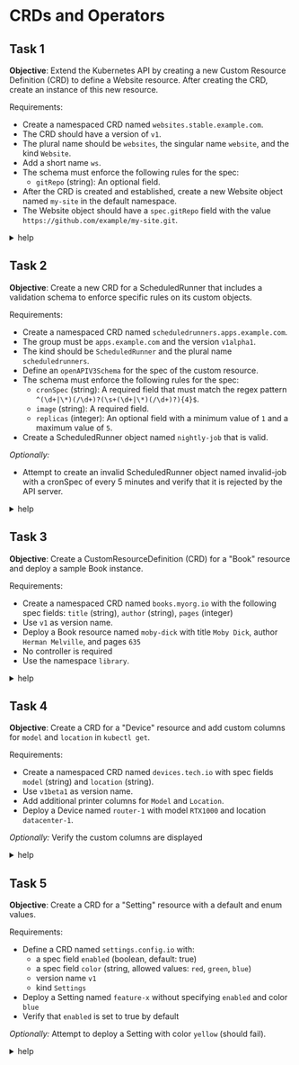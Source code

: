 # CRDs and Operators

## Task 1

__Objective__:
Extend the Kubernetes API by creating a new Custom Resource Definition (CRD) to define a Website resource. After creating the CRD, create an instance of this new resource.

Requirements:

- Create a namespaced CRD named `websites.stable.example.com`.
- The CRD should have a version of `v1`.
- The plural name should be `websites`, the singular name `website`, and the kind `Website`.
- Add a short name `ws`.
- The schema must enforce the following rules for the spec:
  - `gitRepo` (string): An optional field.
- After the CRD is created and established, create a new Website object named `my-site` in the default namespace.
- The Website object should have a `spec.gitRepo` field with the value `https://github.com/example/my-site.git`.

<details><summary>help</summary>

Create the CRD:

```yaml
apiVersion: apiextensions.k8s.io/v1
kind: CustomResourceDefinition
metadata:
  name: websites.stable.example.com # is always <spec.names.plural>.<spec.group>
spec:
  group: stable.example.com
  scope: Namespaced
  names:
    plural: websites
    singular: website
    shortNames:
    - ws
    kind: Website
  versions:
  - name: v1 # determines the apiVersion (i.e. <spec.group>/<spec.versions.[0].name>) for resources of that kind
    served: true
    storage: true
    schema:
      openAPIV3Schema:
        type: object
        properties:
          spec: # creates the "spec" section (see below)
            type: object # defines the type of the "spec" section
            properties:
              gitRepo: # creates the property "spec.gitRepo" (see below)
                type: string # define the type of "spec.gitRepo"
```

Create the definition:

```yaml
apiVersion: stable.example.com/v1
kind: Website
metadata:
  name: my-site
spec: # spec-section
  gitRepo: https://github.com/example/my-site.git # property spec.gitRepo
```

</details>

## Task 2

__Objective__:
Create a new CRD for a ScheduledRunner that includes a validation schema to enforce specific rules on its custom objects.

Requirements:

- Create a namespaced CRD named `scheduledrunners.apps.example.com`.
- The group must be `apps.example.com` and the version `v1alpha1`.
- The kind should be `ScheduledRunner` and the plural name `scheduledrunners`.
- Define an `openAPIV3Schema` for the spec of the custom resource.
- The schema must enforce the following rules for the spec:
  - `cronSpec` (string): A required field that must match the regex pattern `^(\d+|\*)(/\d+)?(\s+(\d+|\*)(/\d+)?){4}$`.
  - `image` (string): A required field.
  - `replicas` (integer): An optional field with a minimum value of `1` and a maximum value of `5`.
- Create a ScheduledRunner object named `nightly-job` that is valid.

_Optionally:_

- Attempt to create an invalid ScheduledRunner object named invalid-job with a cronSpec of every 5 minutes and verify that it is rejected by the API server.

<details><summary>help</summary>

The core of this task is building the openAPIV3Schema within the CRD definition.
See the [JSONSchemaProps](https://kubernetes.io/docs/reference/kubernetes-api/extend-resources/custom-resource-definition-v1/#JSONSchemaProps) documentation for help.

Create the CRD:

```yaml
apiVersion: apiextensions.k8s.io/v1
kind: CustomResourceDefinition
metadata:
  name: scheduledrunners.apps.example.com
spec:
  group: apps.example.com
  scope: Namespaced
  names:
    plural: scheduledrunners
    kind: ScheduledRunner
  versions:
  - name: v1alpha1
    served: true
    storage: true
    schema:
      openAPIV3Schema:
        type: object
        properties:
          spec:
            type: object
            required: ["cronSpec", "image"] # required properties of the spec-object
            properties:
              cronSpec:
                type: string
                pattern: '^(\d+|\*)(/\d+)?(\s+(\d+|\*)(/\d+)?){4}$' # pattern is used for regular expressions, while format defines types like date, password etc.
              image:
                type: string
              replicas:
                type: integer
                minimum: 1
                maximum: 5
```

Create a resource (example):

```yaml
apiVersion: apps.example.com/v1alpha1
kind: ScheduledRunner
metadata:
  name: nightly-job
spec:
  cronSpec: '* * * * *'
  image: some-image:v1
```

</details>

## Task 3

__Objective__:
Create a CustomResourceDefinition (CRD) for a "Book" resource and deploy a sample Book instance.

Requirements:

- Create a namespaced CRD named `books.myorg.io` with the following spec fields: `title` (string), `author` (string), `pages` (integer)
- Use `v1` as version name.
- Deploy a Book resource named `moby-dick` with title `Moby Dick`, author `Herman Melville`, and pages `635`
- No controller is required
- Use the namespace `library`.

<details><summary>help</summary>

Create the CRD:

```yaml
apiVersion: apiextensions.k8s.io/v1
kind: CustomResourceDefinition
metadata:
  name: books.myorg.io
spec:
  group: myorg.io
  scope: Namespaced
  names:
    plural: books
    singular: book
    kind: Book
  versions:
  - name: v1
    served: true
    storage: true
    schema:
      openAPIV3Schema:
        type: object
        properties:
          spec:
            type: object
            properties:
              title:
                type: string
              author:
                type: string
              pages:
                type: integer
```

Create the namespace:

```bash
k create ns library
```

Create the resource:

```yaml
apiVersion: myorg.io/v1
kind: Book
metadata:
  name: moby-dick
  namespace: library
spec:
  title: Moby Dick
  author: Herman Melville
  pages: 635
```

</details>

## Task 4

__Objective__:
Create a CRD for a "Device" resource and add custom columns for `model` and `location` in `kubectl get`.

Requirements:

- Create a namespaced CRD named `devices.tech.io` with spec fields `model` (string) and `location` (string).
- Use `v1beta1` as version name.
- Add additional printer columns for `Model` and `Location`.
- Deploy a Device named `router-1` with model `RTX1000` and location `datacenter-1`.

_Optionally:_ Verify the custom columns are displayed

<details><summary>help</summary>

Create the CRD:

```yaml
apiVersion: apiextensions.k8s.io/v1
kind: CustomResourceDefinition
metadata:
  name: devices.tech.io
spec:
  group: tech.io
  names:
    kind: Device
    plural: devices
    singular: device
  scope: Namespaced
  versions:
  - name: v1beta1
    served: true
    storage: true
    schema:
      openAPIV3Schema:
        type: object
        properties:
          spec:
            type: object
            properties:
              model:
                type: string
              location:
                type: string
    additionalPrinterColumns:
    - jsonPath: .spec.model
      name: Model
      type: string
    - jsonPath: .spec.location
      name: Location
      type: string
```

Create the resource:

```yaml
apiVersion: tech.io/v1beta1
kind: Device
metadata:
  name: router-1
spec:
  model: RTX1000
  location: datacenter-1
```

Verify:

```bash
k get devices.tech.io
```

</details>

## Task 5

__Objective__:
Create a CRD for a "Setting" resource with a default and enum values.

Requirements:

- Define a CRD named `settings.config.io` with:
  - a spec field `enabled` (boolean, default: true)
  - a spec field `color` (string, allowed values: `red`, `green`, `blue`)
  - version name `v1`
  - kind `Settings`
- Deploy a Setting named `feature-x` without specifying `enabled` and color `blue`
- Verify that `enabled` is set to true by default

_Optionally:_ Attempt to deploy a Setting with color `yellow` (should fail).

<details><summary>help</summary>

Create the CRD:

```yaml
apiVersion: apiextensions.k8s.io/v1
kind: CustomResourceDefinition
metadata:
  name: settings.config.io
spec:
  group: config.io
  names:
    kind: Settings
    plural: settings
  scope: Namespaced
  versions:
  - name: v1
    served: true
    storage: true
    schema:
      openAPIV3Schema:
        type: object
        properties:
          spec:
            type: object
            properties:
              enabled:
                type: boolean
                default: true
              color:
                type: string
                enum:
                - red
                - green
                - blue
```

Create the resource:

```yaml
apiVersion: config.io/v1
kind: Settings
metadata:
  name: feature-x
spec:
  color: blue
```

Verify:

```bash
k get settings.config.io feature-x -o yaml

# should display (snippet):
# ...
# spec:
#   color: blue
#   enabled: true
```

Try to create a resource with a invalid color should result in:

```bash
The Settings "feature-x" is invalid: spec.color: Unsupported value: "yellow": supported values: "red", "green", "blue"
```

</details>
